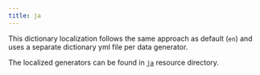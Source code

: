 ```yaml
---
title: ja
---
```


This dictionary localization follows the same approach as default (`en`) and uses a separate dictionary yml file per data generator.

The localized generators can be found in [`ja`](https://github.com/serpro69/kotlin-faker/tree/master/core/src/jvmMain/resources/locales/ja) resource directory.
